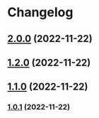 # Changelog

## [2.0.0](https://github.tools.sap/cx-servicesautomation/cdc-tools-chrome-extension/compare/1.2.0...2.0.0) (2022-11-22)

## [1.2.0](https://github.tools.sap/cx-servicesautomation/cdc-tools-chrome-extension/compare/1.1.0...1.2.0) (2022-11-22)

## [1.1.0](https://github.tools.sap/cx-servicesautomation/cdc-tools-chrome-extension/compare/1.0.1...1.1.0) (2022-11-22)

### [1.0.1](https://github.tools.sap/cx-servicesautomation/cdc-tools-chrome-extension/compare/1.0.0...1.0.1) (2022-11-22)